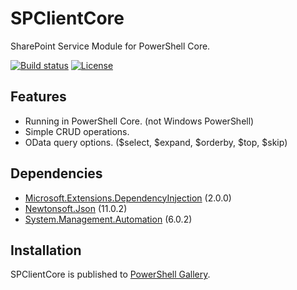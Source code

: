 # SPClientCore

SharePoint Service Module for PowerShell Core.

[![Build status](https://ci.appveyor.com/api/projects/status/2peof4ky3h78goeg?svg=true)](https://ci.appveyor.com/project/karamem0/SPClientCore)
[![License](https://img.shields.io/github/license/karamem0/SPClientCore.svg)](https://github.com/karamem0/SPClientCore/blob/master/LICENSE)

## Features

- Running in PowerShell Core. (not Windows PowerShell)
- Simple CRUD operations.
- OData query options. ($select, $expand, $orderby, $top, $skip)

## Dependencies

- [Microsoft.Extensions.DependencyInjection](https://www.nuget.org/packages/Microsoft.Extensions.DependencyInjection/2.0.0) (2.0.0)
- [Newtonsoft.Json](https://www.nuget.org/packages/Newtonsoft.Json/11.0.2) (11.0.2)
- [System.Management.Automation](https://powershell.myget.org/feed/powershell-core/package/nuget/System.Management.Automation/6.0.2) (6.0.2)

## Installation

SPClientCore is published to [PowerShell Gallery](https://www.powershellgallery.com/packages/SPClientCore).
